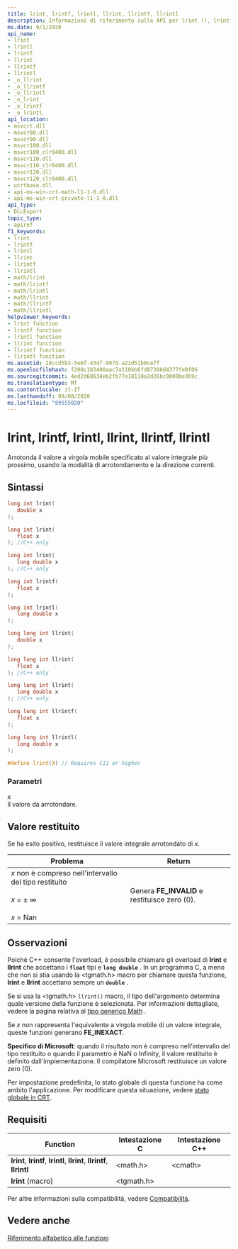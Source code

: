 ```yaml
---
title: lrint, lrintf, lrintl, llrint, llrintf, llrintl
description: Informazioni di riferimento sulle API per lrint (), lrintf (), lrintl (), llrint (), llrintf () e llrintl (); che arrotonda il valore a virgola mobile specificato al valore integrale più vicino, usando la modalità di arrotondamento e la direzione correnti.
ms.date: 9/1/2020
api_name:
- lrint
- lrintl
- lrintf
- llrint
- llrintf
- llrintl
- _o_llrint
- _o_llrintf
- _o_llrintl
- _o_lrint
- _o_lrintf
- _o_lrintl
api_location:
- msvcrt.dll
- msvcr80.dll
- msvcr90.dll
- msvcr100.dll
- msvcr100_clr0400.dll
- msvcr110.dll
- msvcr110_clr0400.dll
- msvcr120.dll
- msvcr120_clr0400.dll
- ucrtbase.dll
- api-ms-win-crt-math-l1-1-0.dll
- api-ms-win-crt-private-l1-1-0.dll
api_type:
- DLLExport
topic_type:
- apiref
f1_keywords:
- lrint
- lrintf
- lrintl
- llrint
- llrintf
- llrintl
- math/lrint
- math/lrintf
- math/lrintl
- math/llrint
- math/llrintf
- math/llrintl
helpviewer_keywords:
- lrint function
- lrintf function
- lrintl function
- llrint function
- llrintf function
- llrintl function
ms.assetid: 28ccd5b3-5e6f-434f-997d-a21d51b8ce7f
ms.openlocfilehash: f208c183400aac7a110bb6fd87398d4377fe8f06
ms.sourcegitcommit: 4ed2d68634eb2fb77e18110a2d26bc0008be369c
ms.translationtype: MT
ms.contentlocale: it-IT
ms.lasthandoff: 09/08/2020
ms.locfileid: "89555020"
---
```

# <a name="lrint-lrintf-lrintl-llrint-llrintf-llrintl"></a>lrint, lrintf, lrintl, llrint, llrintf, llrintl

Arrotonda il valore a virgola mobile specificato al valore integrale più prossimo, usando la modalità di arrotondamento e la direzione correnti.

## <a name="syntax"></a>Sintassi

```C
long int lrint(
   double x
);

long int lrint(
   float x
); //C++ only

long int lrint(
   long double x
); //C++ only

long int lrintf(
   float x
);

long int lrintl(
   long double x
);

long long int llrint(
   double x
);

long long int llrint(
   float x
); //C++ only

long long int llrint(
   long double x
); //C++ only

long long int llrintf(
   float x
);

long long int llrintl(
   long double x
);

#define lrint(X) // Requires C11 or higher
```

### <a name="parameters"></a>Parametri

*x*\
Il valore da arrotondare.

## <a name="return-value"></a>Valore restituito

Se ha esito positivo, restituisce il valore integrale arrotondato di *x*.

|Problema|Return|
|-----------|------------|
|*x* non è compreso nell'intervallo del tipo restituito<br /><br /> *x* = ± ∞<br /><br /> *x* = Nan|Genera **FE_INVALID** e restituisce zero (0).|

## <a name="remarks"></a>Osservazioni

Poiché C++ consente l'overload, è possibile chiamare gli overload di **lrint** e **llrint** che accettano i **`float`** tipi e **`long double`** . In un programma C, a meno che non si stia usando la \<tgmath.h> macro per chiamare questa funzione, **lrint** e **llrint** accettano sempre un **`double`** .

Se si usa la \<tgmath.h> `llrint()` macro, il tipo dell'argomento determina quale versione della funzione è selezionata. Per informazioni dettagliate, vedere la pagina relativa al [tipo generico Math](../../c-runtime-library/tgmath.md) .

Se *x* non rappresenta l'equivalente a virgola mobile di un valore integrale, queste funzioni generano **FE_INEXACT**.

**Specifico di Microsoft**: quando il risultato non è compreso nell'intervallo del tipo restituito o quando il parametro è NaN o Infinity, il valore restituito è definito dall'implementazione. Il compilatore Microsoft restituisce un valore zero (0).

Per impostazione predefinita, lo stato globale di questa funzione ha come ambito l'applicazione. Per modificare questa situazione, vedere [stato globale in CRT](../global-state.md).

## <a name="requirements"></a>Requisiti

|Function|Intestazione C|Intestazione C++|
|--------------|--------------|------------------|
|**lrint**, **lrintf**, **lrintl**, **llrint**, **llrintf**, **llrintl**|\<math.h>|\<cmath>|
|**lrint** (macro) | \<tgmath.h> ||

Per altre informazioni sulla compatibilità, vedere [Compatibilità](../../c-runtime-library/compatibility.md).

## <a name="see-also"></a>Vedere anche

[Riferimento alfabetico alle funzioni](crt-alphabetical-function-reference.md)
